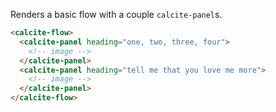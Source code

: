 Renders a basic flow with a couple `calcite-panel`s.

```html
<calcite-flow>
  <calcite-panel heading="one, two, three, four">
    <!-- image -->
  </calcite-panel>
  <calcite-panel heading="tell me that you love me more">
    <!-- image -->
  </calcite-panel>
</calcite-flow>
```
